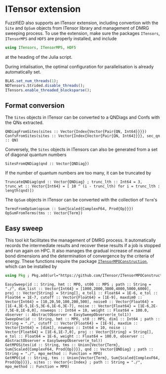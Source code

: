# ITensor extension

FuzzifiED also supports an ITensor extension, including convertion with the `Site` and `OpSum` objects from ITensor library and management of DMRG sweeping process. To use the extension, make sure the packages `ITensors`, `ITensorMPS` and `HDF5` are properly installed, and include
```julia
using ITensors, ITensorMPS, HDF5
```
at the heading of the Julia script.

During intialisation, the optimal configuration for parallelisation is already automatically set.
```julia
BLAS.set_num_threads(1);
NDTensors.Strided.disable_threads();
ITensors.enable_threaded_blocksparse();
```

## Format conversion

The `Sites` objects in ITensor can be converted to a QNDiags and Confs with the QNs extracted. 
```@docs
QNDiagFromSites(sites :: Vector{Index{Vector{Pair{QN, Int64}}}})
ConfsFromSites(sites :: Vector{Index{Vector{Pair{QN, Int64}}}}, sec_qn :: QN)
```
Conversely, the  `Sites` objects in ITensors can also be generated from a set of diagonal quantum numbers 
```@docs
SitesFromQNDiag(qnd :: Vector{QNDiag})
```
If the number of quantum numbers are too many, it can be truncated by 
```@docs
TruncateQNDiag(qnd :: Vector{QNDiag} ; trunc_lth :: Int64 = 3, trunc_wt :: Vector{Int64} = [ 10 ^ (i - trunc_lth) for i = trunc_lth : length(qnd)]) 
```

The `OpSum` objects in ITensor can be converted with the collection of `Term`'s
```@docs
TermsFromOpSum(opsum :: Sum{Scaled{ComplexF64, Prod{Op}}})
OpSumFromTerms(tms :: Vector{Term})
```

## Easy sweep

This tool kit facilitates the management of DMRG process. It automatically records the intermediate results and recover these results if a job is stopped and run again on HPC. It also manages the gradual increase of maximal bond dimensions and the determination of convergence by the criteria of energy. These functions require the package [`ITensorMPOConstruction`](https://github.com/ITensor/ITensorMPOConstruction.jl), which can be installed by 
```julia
using Pkg ; Pkg.add(url="https://github.com/ITensor/ITensorMPOConstruction.jl.git")
```

```@docs
EasySweep(id :: String, hmt :: MPO, st00 :: MPS ; path :: String = "./", dim_list :: Vector{Int64} = [1000,2000,3000,4000,5000,6000], proj :: Vector{String} = String[], e_tol1 :: Float64 = 1E-6, e_tol :: Float64 = 1E-7, cutoff :: Vector{Float64} = [1E-9], maxdim0 :: Vector{Int64} = [10,20,50,100,200,500], noise0 :: Vector{Float64} = [1E-4,3E-5,1E-5,3E-6,1E-6,3E-7], noise :: Vector{Float64} = [1E-6,2E-7,5E-8,1E-8,0], nsweeps :: Int64 = 10, weight :: Float64 = 100.0, observer :: AbstractObserver = EasySweepObserver(e_tol1))
SweepOne(id :: String, hmt :: MPO, st0 :: MPS, dim1 :: Int64 ; path :: String = "./", cutoff :: Vector{Float64} = [1E-9], maxdim :: Vector{Int64} = [dim1], nsweeps :: Int64 = 10, noise :: Vector{Float64} = [1E-6,1E-7,0], proj :: Vector{String} = String[], e_tol :: Float64 = 1E-6, weight :: Float64 = 100.0, observer :: AbstractObserver = EasySweepObserver(e_tol))
GetMPOSites(id :: String, tms :: Union{Vector{Term}, Sum{Scaled{ComplexF64, Prod{Op}}}}, qnd :: Vector{QNDiag} ; path :: String = "./", mpo_method :: Function = MPO)
GetMPO(id :: String, tms :: Union{Vector{Term}, Sum{Scaled{ComplexF64, Prod{Op}}}}, sites :: Vector{<:Index} ; path :: String = "./", mpo_method :: Function = MPO)
```